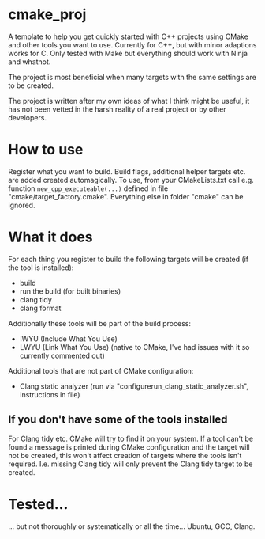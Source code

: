 
# cmake_proj

A template to help you get quickly started with C++ projects using CMake and other tools you want to use. Currently for C++, but with minor adaptions works for C. Only tested with Make but everything should work with Ninja and whatnot.

The project is most beneficial when many targets with the same settings are to be created.

The project is written after my own ideas of what I think might be useful, it has not been vetted in the harsh reality of a real project or by other developers.

# How to use

Register what you want to build. Build flags, additional helper targets etc. are added created automagically. To use, from your CMakeLists.txt call e.g. function `new_cpp_executeable(...)` defined in file "cmake/target_factory.cmake". Everything else in folder "cmake" can be ignored.

# What it does
For each thing you register to build the following targets will be created (if the tool is installed):

* build
* run the build (for built binaries)
* clang tidy
* clang format

Additionally these tools will be part of the build process:

* IWYU (Include What You Use)
* LWYU (Link What You Use) (native to CMake, I've had issues with it so currently commented out)

Additional tools that are not part of CMake configuration:

* Clang static analyzer (run via "configurerun_clang_static_analyzer.sh", instructions in file)

## If you don't have some of the tools installed

For Clang tidy etc. CMake will try to find it on your system. If a tool can't be found a message is printed during CMake configuration and the target will not be created, this won't affect creation of targets where the tools isn't required. I.e. missing Clang tidy will only prevent the Clang tidy target to be created.

# Tested...

... but not thoroughly or systematically or all the time...
Ubuntu, GCC, Clang.
